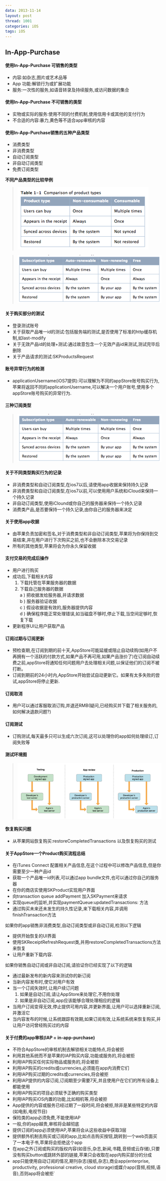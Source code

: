 ```yaml
---
data: 2013-11-14
layout: post
thread: 1001
categories: iOS
tags: iOS
---
```


## In-App-Purchase ##

#### 使用In-App-Purchase 可销售的类型  

* 内容:如杂志,图片或艺术品等  
* App 功能:解锁行为或扩展功能  
* 服务:一次性的服务,如语音转录及持续服务,或访问数据的集合

#### 使用In-App-Purchase 不可销售的类型

* 实物或实际的服务:使用不同的付费机制,使用信用卡或其他的支付行为  
* 不合适的内容:暴力,黄色等不适合app审核的内容  

#### 使用In-App-Purchase销售的五种产品类型  

* 消费类型  
* 非消费类型  
* 自动订阅类型  
* 非自动订阅类型  
* 免费订阅类型  

__不同产品类型的比较举例__
><img Src="../album/ios开发/In-App-Purchase/In-App-Purchase-1.png"/>  

><img Src="../album/ios开发/In-App-Purchase/In-App-Purchase-2.png"/>

#### 关于购买部分的测试
* 登录测试账号
* 关于获取产品唯一id的测试:包括服务端的测试,是否使用了标准的http缓存机制,如last-modify  
* 关于无效产品id的处理+测试:通过故意包含一个无效产品id来测试,测试完毕后删除  
* 关于产品请求的测试:SKProductsRequest  


#### 账号异常行为的检测  
* applicationUsername(iOS7提供):可以理解为不同的appStore账号购买行为,苹果将返回不同的applicationUsername,可以解决一个用户账号,使用多个appStore账号购买的异常行为.

#### 三种订阅类型  
><img Src="../album/ios开发/In-App-Purchase/In-App-Purchase-2.png"/>

#### 关于不同类型购买行为的记录  
* 非消费类型和自动订阅类型,在ios7以后,请使用app收据来保持持久记录  
* 非消费类型和自动订阅类型,在ios7以前,可以使用用户系统和iCloud来保持一个持久记录  
* 非自动订阅类型,使用iClound或你自己的服务器来保持一个持久记录  
* 消费类产品,是否要保持一个持久记录,由你自己的服务器来决定  

#### 关于使用app收据
* 由苹果负责加密和签名,对于消费类型和非自动订阅类型,苹果将为你保持到交易结束,并在用户进行下次购买之前,也不会删除本次交易记录  
* 所有的其他类型,苹果将会为你永久保留收据  

#### 支付交易的完成后操作  
* 用户进行购买  
* 成功后,下载相关内容    
  1. 下载托管在苹果服务器的数据  
  2. 下载自己服务器的数据  
     a ) 把收据发给服务器,并请求数据  
     b ) 服务器验证收据  
     c ) 假设收据是有效的,服务器提供内容  
     d ) 确保程序能正常处理错误,如当磁盘不够时,停止下载,当空间足够时,恢复下载   
* 更新程序UI让用户获取产品  

#### 订阅过期与订阅更新  
* 预检查期,在订阅到期的前十天,AppStore可能延缓或阻止自动续购(如用户不再拥有一个活跃的付款方式,如果产品不再可用,如果产品涨价了)在订阅自动续费之前,appStore将通知任何问题用户去处理相关问题,以保证他们的订阅不被打断。
* 订阅到期前的24小时内,AppStore开始尝试自动更新它。如果有太多失败的尝试,appStore将停止更新.

#### 订阅取消  
* 用户可以通过客服取消订购,并退还RMB(疑问,已经购买并下载了相关服务的,如何解决退款问题?)

#### 订阅测试  
* 订购测试,每天最多只可以生成六次订阅,这可以处理你的app如何处理续订,订阅失败等

#### 测试环境图  
><img Src="../album/ios开发/In-App-Purchase/In-App-Purchase-4.png"/>

#### 恢复购买问题  
* 从苹果网站恢复购买:restoreCompletedTransactions 以及恢复购买的测试

#### 关于AppStore一个Product购买流程总结
* 在iTunes Connect 配置相关产品信息,在这个过程中可以修改产品信息,但是你需要至少一种产品id
* 获取一个产品唯一id列表,可以通过app bundle文件,也可以通过你自己的服务器
* 在你的商店实使用SKProduct实现用户界面  
* 向transaction queue addPayment 加入SKPayment来请求
* 实现queue的监听,并实现paymentQueue:updatedTransactions: 方法
* 通过购买未来还未发生的持久性记录,来下载相关内容,并调用finishTransaction方法  

如果你的app销售非消费类型,自动订阅类型或非自动订阅,检测以下逻辑  

* 提供开始恢复的UI界面  
* 使用SKReceiptRefreshRequest类,并用restoreCompletedTransactions方法来恢复  
* 让用户重新下载内容.  

如果你销售自动订阅或非自动订阅,请验证你已经实现了以下的逻辑  

* 通过最新发布的新内容来测试你的新订阅  
* 当新内容发布时,使它对用户有效
* 当一个订阅失效时,让用户续订问题  
	1. 如果是自动订阅,请让AppStore来处理它,不用你处理  
	2. 如果是非自动订阅,app应该能够合理处理相应的逻辑  
* 当用户订阅变得无效,停止提供可用内容,并更新界面,让用户可以选择重新订阅,并激活它  
* 当内容发布的时候,让系统跟踪有效期,如果订阅有效,让系统系统来恢复购买,并让用户访问曾经购买过的内容  

#### 关于付费的app审核(IAP = in-app-purchase)
* 不符合AppStore的审核机制去解锁相关功能特点,将会被拒
* 利用其他系统而不是苹果的IAP购买内容,功能或服务的,将会被拒
* 利用IAP购买任何实际物品或服务的,将会被拒
* 利用IAP购买的credits或currencies,必须能在app内消费它们
* 利用IAP购买过期的credits或currencies,将会被拒
* 利用IAP提供的内容订阅,订阅期至少需要7天,并且使用户在它们的所有设备上都能使用
* 利用IAP购买的项目必须赋予正确的购买类型
* 利用IAP购买iOS内置的功能,比如相机等,将会被拒
* App提供的内容或服务已经过期了一段时间,将会被拒,除非是某些特定的内容(如电影,电视节目)
* 保险类的app必须免费,不能使用IAP
* 一般,你的app越贵,审核将会越彻底
* 提供订阅的app必须使用IAP,苹果将会从这些收益中获取3层
* 提供额外机制去购买或订阅的app,比如点击购买按钮,跳转到一个web页面买了一本电子书,苹果将会拒绝这个app
* 在app之外订阅或购买的版权内容(如音乐,杂志,新闻,书籍,音频或云存储),只要没有购买button或跳转外部的链接,苹果只会收取在app内购买部分的分成
* app只能使用自动订阅的情况,期刊杂志(报纸,杂志),商业app(enterprise, productivity, professional creative, cloud storage)或媒介app(音频,视频,语音),否则app将会被拒`

